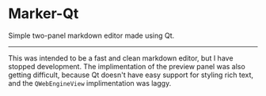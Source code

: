 # Marker-Qt
Simple two-panel markdown editor made using Qt.

---

This was intended to be a fast and clean markdown editor, but I have stopped development. The implimentation of the preview panel was also getting difficult, because Qt doesn't have easy support for styling rich text, and the `QWebEngineView` implimentation was laggy.
